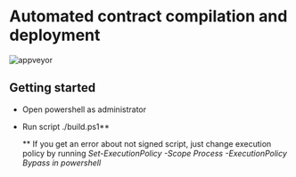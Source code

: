 # Automated contract compilation and deployment

![appveyor](https://ci.appveyor.com/api/projects/status/github/yehorhromadskyi/solidity-test-contract?branch=master&svg=true)

## Getting started

* Open powershell as administrator
* Run script ./build.ps1**


  ** If you get an error about not signed script, just change execution policy by running _Set-ExecutionPolicy -Scope Process -ExecutionPolicy Bypass in powershell_
